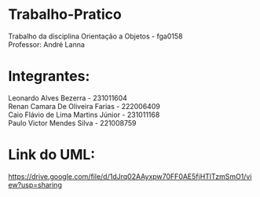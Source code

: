 # Trabalho-Pratico
Trabalho da disciplina Orientação a Objetos - fga0158<br />
Professor: André Lanna

# Integrantes:
Leonardo Alves Bezerra - 231011604<br />
Renan Camara De Oliveira Farias - 222006409<br />
Caio Flávio de Lima Martins Júnior - 231011168<br />
Paulo Victor Mendes Silva - 221008759<br />

# Link do UML:
https://drive.google.com/file/d/1dJrq02AAyxpw70FF0AE5fjHTlTzmSmO1/view?usp=sharing<br />
